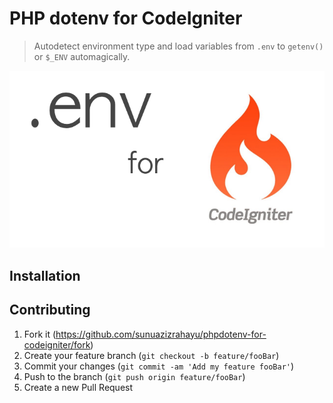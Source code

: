 # PHP dotenv for CodeIgniter
> Autodetect environment type and load variables from `.env` to `getenv()` or `$_ENV` automagically.

![](cover.png)


## Installation


## Contributing

1. Fork it (<https://github.com/sunuazizrahayu/phpdotenv-for-codeigniter/fork>)
2. Create your feature branch (`git checkout -b feature/fooBar`)
3. Commit your changes (`git commit -am 'Add my feature fooBar'`)
4. Push to the branch (`git push origin feature/fooBar`)
5. Create a new Pull Request